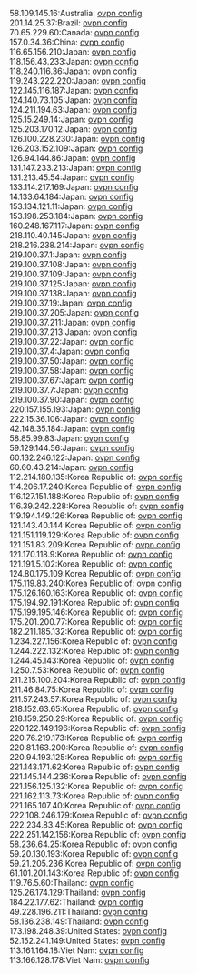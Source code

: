 58.109.145.16:Australia: [ovpn config](vpn/58_109_145_16.ovpn)  
201.14.25.37:Brazil: [ovpn config](vpn/201_14_25_37.ovpn)  
70.65.229.60:Canada: [ovpn config](vpn/70_65_229_60.ovpn)  
157.0.34.36:China: [ovpn config](vpn/157_0_34_36.ovpn)  
116.65.156.210:Japan: [ovpn config](vpn/116_65_156_210.ovpn)  
118.156.43.233:Japan: [ovpn config](vpn/118_156_43_233.ovpn)  
118.240.116.36:Japan: [ovpn config](vpn/118_240_116_36.ovpn)  
119.243.222.220:Japan: [ovpn config](vpn/119_243_222_220.ovpn)  
122.145.116.187:Japan: [ovpn config](vpn/122_145_116_187.ovpn)  
124.140.73.105:Japan: [ovpn config](vpn/124_140_73_105.ovpn)  
124.211.194.63:Japan: [ovpn config](vpn/124_211_194_63.ovpn)  
125.15.249.14:Japan: [ovpn config](vpn/125_15_249_14.ovpn)  
125.203.170.12:Japan: [ovpn config](vpn/125_203_170_12.ovpn)  
126.100.228.230:Japan: [ovpn config](vpn/126_100_228_230.ovpn)  
126.203.152.109:Japan: [ovpn config](vpn/126_203_152_109.ovpn)  
126.94.144.86:Japan: [ovpn config](vpn/126_94_144_86.ovpn)  
131.147.233.213:Japan: [ovpn config](vpn/131_147_233_213.ovpn)  
131.213.45.54:Japan: [ovpn config](vpn/131_213_45_54.ovpn)  
133.114.217.169:Japan: [ovpn config](vpn/133_114_217_169.ovpn)  
14.133.64.184:Japan: [ovpn config](vpn/14_133_64_184.ovpn)  
153.134.121.11:Japan: [ovpn config](vpn/153_134_121_11.ovpn)  
153.198.253.184:Japan: [ovpn config](vpn/153_198_253_184.ovpn)  
160.248.167.117:Japan: [ovpn config](vpn/160_248_167_117.ovpn)  
218.110.40.145:Japan: [ovpn config](vpn/218_110_40_145.ovpn)  
218.216.238.214:Japan: [ovpn config](vpn/218_216_238_214.ovpn)  
219.100.37.1:Japan: [ovpn config](vpn/219_100_37_1.ovpn)  
219.100.37.108:Japan: [ovpn config](vpn/219_100_37_108.ovpn)  
219.100.37.109:Japan: [ovpn config](vpn/219_100_37_109.ovpn)  
219.100.37.125:Japan: [ovpn config](vpn/219_100_37_125.ovpn)  
219.100.37.138:Japan: [ovpn config](vpn/219_100_37_138.ovpn)  
219.100.37.19:Japan: [ovpn config](vpn/219_100_37_19.ovpn)  
219.100.37.205:Japan: [ovpn config](vpn/219_100_37_205.ovpn)  
219.100.37.211:Japan: [ovpn config](vpn/219_100_37_211.ovpn)  
219.100.37.213:Japan: [ovpn config](vpn/219_100_37_213.ovpn)  
219.100.37.22:Japan: [ovpn config](vpn/219_100_37_22.ovpn)  
219.100.37.4:Japan: [ovpn config](vpn/219_100_37_4.ovpn)  
219.100.37.50:Japan: [ovpn config](vpn/219_100_37_50.ovpn)  
219.100.37.58:Japan: [ovpn config](vpn/219_100_37_58.ovpn)  
219.100.37.67:Japan: [ovpn config](vpn/219_100_37_67.ovpn)  
219.100.37.7:Japan: [ovpn config](vpn/219_100_37_7.ovpn)  
219.100.37.90:Japan: [ovpn config](vpn/219_100_37_90.ovpn)  
220.157.155.193:Japan: [ovpn config](vpn/220_157_155_193.ovpn)  
222.15.36.106:Japan: [ovpn config](vpn/222_15_36_106.ovpn)  
42.148.35.184:Japan: [ovpn config](vpn/42_148_35_184.ovpn)  
58.85.99.83:Japan: [ovpn config](vpn/58_85_99_83.ovpn)  
59.129.144.56:Japan: [ovpn config](vpn/59_129_144_56.ovpn)  
60.132.246.122:Japan: [ovpn config](vpn/60_132_246_122.ovpn)  
60.60.43.214:Japan: [ovpn config](vpn/60_60_43_214.ovpn)  
112.214.180.135:Korea Republic of: [ovpn config](vpn/112_214_180_135.ovpn)  
114.206.17.240:Korea Republic of: [ovpn config](vpn/114_206_17_240.ovpn)  
116.127.151.188:Korea Republic of: [ovpn config](vpn/116_127_151_188.ovpn)  
116.39.242.228:Korea Republic of: [ovpn config](vpn/116_39_242_228.ovpn)  
119.194.149.126:Korea Republic of: [ovpn config](vpn/119_194_149_126.ovpn)  
121.143.40.144:Korea Republic of: [ovpn config](vpn/121_143_40_144.ovpn)  
121.151.119.129:Korea Republic of: [ovpn config](vpn/121_151_119_129.ovpn)  
121.151.83.209:Korea Republic of: [ovpn config](vpn/121_151_83_209.ovpn)  
121.170.118.9:Korea Republic of: [ovpn config](vpn/121_170_118_9.ovpn)  
121.191.5.102:Korea Republic of: [ovpn config](vpn/121_191_5_102.ovpn)  
124.80.175.109:Korea Republic of: [ovpn config](vpn/124_80_175_109.ovpn)  
175.119.83.240:Korea Republic of: [ovpn config](vpn/175_119_83_240.ovpn)  
175.126.160.163:Korea Republic of: [ovpn config](vpn/175_126_160_163.ovpn)  
175.194.92.191:Korea Republic of: [ovpn config](vpn/175_194_92_191.ovpn)  
175.199.195.146:Korea Republic of: [ovpn config](vpn/175_199_195_146.ovpn)  
175.201.200.77:Korea Republic of: [ovpn config](vpn/175_201_200_77.ovpn)  
182.211.185.132:Korea Republic of: [ovpn config](vpn/182_211_185_132.ovpn)  
1.234.227.156:Korea Republic of: [ovpn config](vpn/1_234_227_156.ovpn)  
1.244.222.132:Korea Republic of: [ovpn config](vpn/1_244_222_132.ovpn)  
1.244.45.143:Korea Republic of: [ovpn config](vpn/1_244_45_143.ovpn)  
1.250.7.53:Korea Republic of: [ovpn config](vpn/1_250_7_53.ovpn)  
211.215.100.204:Korea Republic of: [ovpn config](vpn/211_215_100_204.ovpn)  
211.46.84.75:Korea Republic of: [ovpn config](vpn/211_46_84_75.ovpn)  
211.57.243.57:Korea Republic of: [ovpn config](vpn/211_57_243_57.ovpn)  
218.152.63.65:Korea Republic of: [ovpn config](vpn/218_152_63_65.ovpn)  
218.159.250.29:Korea Republic of: [ovpn config](vpn/218_159_250_29.ovpn)  
220.122.149.196:Korea Republic of: [ovpn config](vpn/220_122_149_196.ovpn)  
220.76.219.173:Korea Republic of: [ovpn config](vpn/220_76_219_173.ovpn)  
220.81.163.200:Korea Republic of: [ovpn config](vpn/220_81_163_200.ovpn)  
220.94.193.125:Korea Republic of: [ovpn config](vpn/220_94_193_125.ovpn)  
221.143.171.62:Korea Republic of: [ovpn config](vpn/221_143_171_62.ovpn)  
221.145.144.236:Korea Republic of: [ovpn config](vpn/221_145_144_236.ovpn)  
221.156.125.132:Korea Republic of: [ovpn config](vpn/221_156_125_132.ovpn)  
221.162.113.73:Korea Republic of: [ovpn config](vpn/221_162_113_73.ovpn)  
221.165.107.40:Korea Republic of: [ovpn config](vpn/221_165_107_40.ovpn)  
222.108.246.179:Korea Republic of: [ovpn config](vpn/222_108_246_179.ovpn)  
222.234.83.45:Korea Republic of: [ovpn config](vpn/222_234_83_45.ovpn)  
222.251.142.156:Korea Republic of: [ovpn config](vpn/222_251_142_156.ovpn)  
58.236.64.25:Korea Republic of: [ovpn config](vpn/58_236_64_25.ovpn)  
59.20.130.193:Korea Republic of: [ovpn config](vpn/59_20_130_193.ovpn)  
59.21.205.236:Korea Republic of: [ovpn config](vpn/59_21_205_236.ovpn)  
61.101.201.143:Korea Republic of: [ovpn config](vpn/61_101_201_143.ovpn)  
119.76.5.60:Thailand: [ovpn config](vpn/119_76_5_60.ovpn)  
125.26.174.129:Thailand: [ovpn config](vpn/125_26_174_129.ovpn)  
184.22.177.62:Thailand: [ovpn config](vpn/184_22_177_62.ovpn)  
49.228.196.211:Thailand: [ovpn config](vpn/49_228_196_211.ovpn)  
58.136.238.149:Thailand: [ovpn config](vpn/58_136_238_149.ovpn)  
173.198.248.39:United States: [ovpn config](vpn/173_198_248_39.ovpn)  
52.152.241.149:United States: [ovpn config](vpn/52_152_241_149.ovpn)  
113.161.164.18:Viet Nam: [ovpn config](vpn/113_161_164_18.ovpn)  
113.166.128.178:Viet Nam: [ovpn config](vpn/113_166_128_178.ovpn)  
